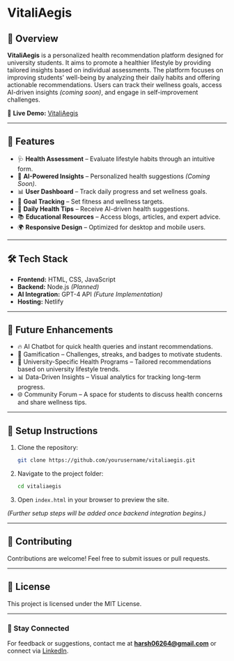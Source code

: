 # VitaliAegis

## 🌟 Overview
**VitaliAegis** is a personalized health recommendation platform designed for university students. It aims to promote a healthier lifestyle by providing tailored insights based on individual assessments. The platform focuses on improving students' well-being by analyzing their daily habits and offering actionable recommendations. Users can track their wellness goals, access AI-driven insights *(coming soon)*, and engage in self-improvement challenges.

🔗 **Live Demo:** [VitaliAegis](https://vitaliaegis.netlify.app/)

---

## 🚀 Features
- 🩺 **Health Assessment** – Evaluate lifestyle habits through an intuitive form.
- 🤖 **AI-Powered Insights** – Personalized health suggestions *(Coming Soon)*.
- 📊 **User Dashboard** – Track daily progress and set wellness goals.
- 🎯 **Goal Tracking** – Set fitness and wellness targets.
- 🔄 **Daily Health Tips** – Receive AI-driven health suggestions.
- 📚 **Educational Resources** – Access blogs, articles, and expert advice.
- 🌍 **Responsive Design** – Optimized for desktop and mobile users.

---

## 🛠 Tech Stack
- **Frontend:** HTML, CSS, JavaScript
- **Backend:** Node.js *(Planned)*
- **AI Integration:** GPT-4 API *(Future Implementation)*
- **Hosting:** Netlify

---

## 🎯 Future Enhancements
- 🔥 AI Chatbot for quick health queries and instant recommendations.
- 🎯 Gamification – Challenges, streaks, and badges to motivate students.
- 🏫 University-Specific Health Programs – Tailored recommendations based on university lifestyle trends.
- 📊 Data-Driven Insights – Visual analytics for tracking long-term progress.
- 🌐 Community Forum – A space for students to discuss health concerns and share wellness tips.

---

## 📌 Setup Instructions
1. Clone the repository:
   ```bash
   git clone https://github.com/yourusername/vitaliaegis.git
   ```
2. Navigate to the project folder:
   ```bash
   cd vitaliaegis
   ```
3. Open `index.html` in your browser to preview the site.

*(Further setup steps will be added once backend integration begins.)*

---

## 🤝 Contributing
Contributions are welcome! Feel free to submit issues or pull requests.

---

## 📜 License
This project is licensed under the MIT License.

---

### 🌟 Stay Connected
For feedback or suggestions, contact me at **harsh06264@gmail.com** or connect via [LinkedIn](https://linkedin.com/in/harsh-rajput-530b31313).

